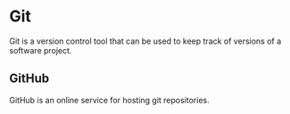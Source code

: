 # Git


Git is a version control tool that can be used to keep track of versions of a software project.

## GitHub

GitHub is an online service for hosting git repositories.